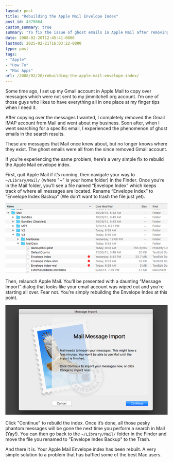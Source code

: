 ```yaml
---
layout: post
title: "Rebuilding the Apple Mail Envelope Index"
post_id: 4379864
custom_summary: true
summary: "To fix the issue of ghost emails in Apple Mail after removing a Gmail account, rename the \"Envelope Index\" file in the Library directory, relaunch Apple Mail to rebuild the index, and the phantom messages will disappear."
date: 2008-02-20T12:45:41-0800
lastmod: 2025-02-21T16:03:22-0800
type: post
tags:
- "Apple"
- "How To"
- "Mac Apps"
url: /2008/02/20/rebuilding-the-apple-mail-envelope-index/
---
```


Some time ago, I set up my Gmail account in Apple Mail to copy over messages which were not sent to my jimmitchell.org account. I’m one of those guys who likes to have everything all in one place at my finger tips when I need it.

After copying over the messages I wanted, I completely removed the Gmail IMAP account from Mail and went about my business. Soon after, when I went searching for a specific email, I experienced the phenomenon of ghost emails in the search results.

These are messages that Mail once knew about, but no longer knows where they exist. The ghost emails were all from the since removed Gmail account.

If you’re experiencing the same problem, here’s a very simple fix to rebuild the Apple Mail envelope index.

First, quit Apple Mail if it’s running, then navigate your way to `~/Library/Mail/` (where "~" is your home folder) in the Finder. Once you’re in the Mail folder, you’ll see a file named “Envelope Index” which keeps track of where all messages are located. Rename “Envelope Index” to “Envelope Index Backup” (We don’t want to trash the file just yet).

![A computer file directory shows folders and files with names, modification dates, sizes, and types, including envelope index files with alerts.](envelope-index-location.png)

Then, relaunch Apple Mail. You’ll be presented with a daunting “Message Import” dialog that looks like your email account was wiped out and you’re starting all over. Fear not. You’re simply rebuilding the Envelope Index at this point.

![A Mail Message Import window prompts users to continue importing messages, with options to either proceed or cancel.](mail-message-import.png)

Click "Continue" to rebuild the index. Once it’s done, all those pesky phantom messages will be gone the next time you perform a search in Mail (Yay!). You can then go back to the `~/Library/Mail/` folder in the Finder and move the file you renamed to "Envelope Index Backup" to the Trash.

And there it is. Your Apple Mail Envelope index has been rebuilt. A very simple solution to a problem that has baffled some of the best Mac users.
